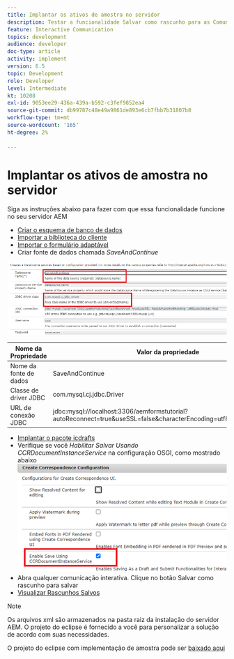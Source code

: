 ```yaml
---
title: Implantar os ativos de amostra no servidor
description: Testar a funcionalidade Salvar como rascunho para as Comunicações interativas
feature: Interactive Communication
topics: development
audience: developer
doc-type: article
activity: implement
version: 6.5
topic: Development
role: Developer
level: Intermediate
kt: 10208
exl-id: 9053ee29-436a-439a-b592-c3fef9852ea4
source-git-commit: db99787c48e49a9861de893e6cb7fbb7b31807b8
workflow-type: tm+mt
source-wordcount: '165'
ht-degree: 2%

---
```


# Implantar os ativos de amostra no servidor

Siga as instruções abaixo para fazer com que essa funcionalidade funcione no seu servidor AEM

* [Criar o esquema de banco de dados](assets/icdrafts.sql)
* [Importar a biblioteca do cliente](assets/icdrafts.zip)
* [Importar o formulário adaptável](assets/SavedDraftsAdaptiveForm.zip)
* Criar fonte de dados chamada _SaveAndContinue_

![Criar fonte de dados](assets/data-source.png)

| Nome da Propriedade | Valor da propriedade |
|---|---|
| Nome da fonte de dados | SaveAndContinue |
| Classe de driver JDBC | com.mysql.cj.jdbc.Driver |
| URL de conexão JDBC | jdbc:mysql://localhost:3306/aemformstutorial?autoReconnect=true&amp;useSSL=false&amp;characterEncoding=utf8&amp;useUnicode=true |

* [Implantar o pacote icdrafts](assets/icdrafts.icdrafts.core-1.0-SNAPSHOT.jar)
* Verifique se você _Habilitar Salvar Usando CCRDocumentInstanceService_ na configuração OSGI, como mostrado abaixo
   ![Ativar rascunhos](assets/enable-drafts.png)
* Abra qualquer comunicação interativa. Clique no botão Salvar como rascunho para salvar
* [Visualizar Rascunhos Salvos](http://localhost:4502/content/dam/formsanddocuments/saveddrafts/jcr:content?wcmmode=disabled)

>[!NOTE]
>Os arquivos xml são armazenados na pasta raiz da instalação do servidor AEM. O projeto do eclipse é fornecido a você para personalizar a solução de acordo com suas necessidades.

O projeto do eclipse com implementação de amostra pode ser [baixado aqui](assets/icdrafts-eclipse-project.zip)
